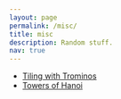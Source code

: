```yaml
---
layout: page
permalink: /misc/
title: misc
description: Random stuff.
nav: true
---
```


  * <a href="/tiles/index.html">Tiling with Trominos</a>
  * <a href="/hanoi/index.html">Towers of Hanoi</a>
